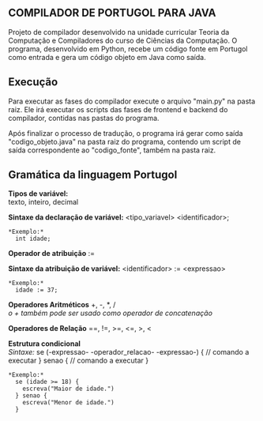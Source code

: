 ## COMPILADOR DE PORTUGOL PARA JAVA
Projeto de compilador desenvolvido na unidade curricular Teoria da Computação e Compiladores do curso de Ciências da Computação. O programa, desenvolvido em Python, recebe um código fonte em Portugol como entrada e gera um código objeto em Java como saída.

## Execução
Para executar as fases do compilador execute o arquivo "main.py" na pasta raiz. Ele irá executar os scripts das fases de frontend e backend do compilador, contidas nas pastas do programa.

Após finalizar o processo de tradução, o programa irá gerar como saída "codigo_objeto.java" na pasta raiz do programa, contendo um script de saída correspondente ao "codigo_fonte", também na pasta raiz.

## Gramática da linguagem Portugol  
  **Tipos de variável:**  
    texto, inteiro, decimal

  **Sintaxe da declaração de variável:** &lt;tipo_variavel&gt; &lt;identificador&gt;;  

    *Exemplo:*
      int idade;  
  
  **Operador de atribuição**
    :=

  **Sintaxe da atribuição de variável:** &lt;identificador&gt; := &lt;expressao&gt;  

    *Exemplo:* 
      idade := 37;  
  
  **Operadores Aritméticos**
    +, -, *, /  
    *o + também pode ser usado como operador de concatenação*
  
  **Operadores de Relação**
    ==, !=, >=, <=, >, <

  **Estrutura condicional**  
    *Sintaxe:* 
      se (-expressao- -operador_relacao- -expressao-) {
        // comando a executar
      } senao {
        // comando a executar
      }

    *Exemplo:*
      se (idade >= 18) {
        escreva("Maior de idade.")
      } senao {
        escreva("Menor de idade.")
      }
  